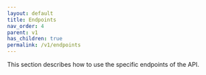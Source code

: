 ```yaml
---
layout: default
title: Endpoints
nav_order: 4
parent: v1
has_children: true
permalink: /v1/endpoints
---
```


This section describes how to use the specific endpoints of the API.